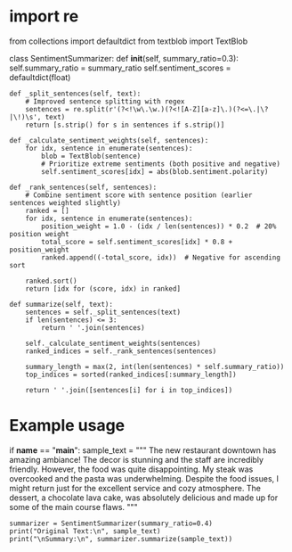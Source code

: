 # import re
from collections import defaultdict
from textblob import TextBlob

class SentimentSummarizer:
    def __init__(self, summary_ratio=0.3):
        self.summary_ratio = summary_ratio
        self.sentiment_scores = defaultdict(float)

    def _split_sentences(self, text):
        # Improved sentence splitting with regex
        sentences = re.split(r'(?<!\w\.\w.)(?<![A-Z][a-z]\.)(?<=\.|\?|\!)\s', text)
        return [s.strip() for s in sentences if s.strip()]

    def _calculate_sentiment_weights(self, sentences):
        for idx, sentence in enumerate(sentences):
            blob = TextBlob(sentence)
            # Prioritize extreme sentiments (both positive and negative)
            self.sentiment_scores[idx] = abs(blob.sentiment.polarity)

    def _rank_sentences(self, sentences):
        # Combine sentiment score with sentence position (earlier sentences weighted slightly)
        ranked = []
        for idx, sentence in enumerate(sentences):
            position_weight = 1.0 - (idx / len(sentences)) * 0.2  # 20% position weight
            total_score = self.sentiment_scores[idx] * 0.8 + position_weight
            ranked.append((-total_score, idx))  # Negative for ascending sort
        
        ranked.sort()
        return [idx for (score, idx) in ranked]

    def summarize(self, text):
        sentences = self._split_sentences(text)
        if len(sentences) <= 3:
            return ' '.join(sentences)
            
        self._calculate_sentiment_weights(sentences)
        ranked_indices = self._rank_sentences(sentences)
        
        summary_length = max(2, int(len(sentences) * self.summary_ratio))
        top_indices = sorted(ranked_indices[:summary_length])
        
        return ' '.join([sentences[i] for i in top_indices])

# Example usage
if __name__ == "__main__":
    sample_text = """
    The new restaurant downtown has amazing ambiance! The decor is stunning and the staff are incredibly friendly.
    However, the food was quite disappointing. My steak was overcooked and the pasta was underwhelming.
    Despite the food issues, I might return just for the excellent service and cozy atmosphere.
    The dessert, a chocolate lava cake, was absolutely delicious and made up for some of the main course flaws.
    """
    
    summarizer = SentimentSummarizer(summary_ratio=0.4)
    print("Original Text:\n", sample_text)
    print("\nSummary:\n", summarizer.summarize(sample_text))
